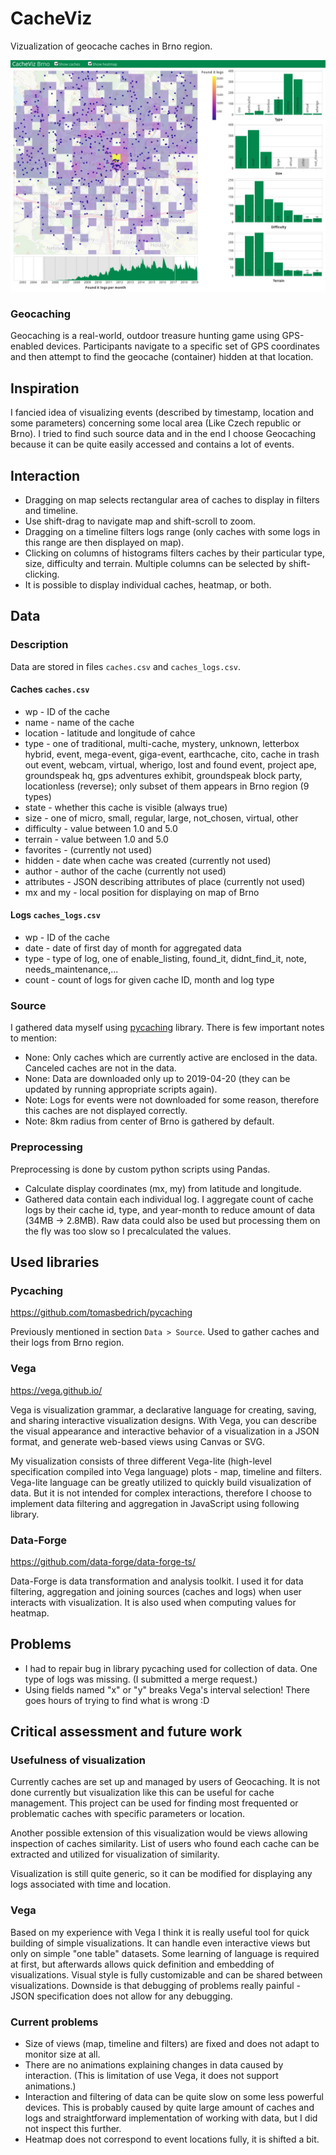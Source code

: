 # CacheViz

Vizualization of geocache caches in Brno region.

![Screenshot of CacheViz application](images/screen.jpg)

### Geocaching

Geocaching is a real-world, outdoor treasure hunting game using GPS-enabled devices. Participants navigate to a specific set of GPS coordinates and then attempt to find the geocache (container) hidden at that location.

## Inspiration

I fancied idea of visualizing events (described by timestamp, location and some parameters) concerning some local area (Like Czech republic or Brno). I tried to find such source data and in the end I choose Geocaching because it can be quite easily accessed and contains a lot of events.

## Interaction

- Dragging on map selects rectangular area of caches to display in filters and timeline.
- Use shift-drag to navigate map and shift-scroll to zoom.
- Dragging on a timeline filters logs range (only caches with some logs in this range are then displayed on map).
- Clicking on columns of histograms filters caches by their particular type, size, difficulty and terrain. Multiple columns can be selected by shift-clicking.
- It is possible to display individual caches, heatmap, or both.

## Data

### Description

Data are stored in files `caches.csv` and `caches_logs.csv`.

#### Caches `caches.csv`

- wp - ID of the cache
- name - name of the cache
- location - latitude and longitude of cahce
- type - one of traditional, multi-cache, mystery, unknown, letterbox hybrid, event, mega-event, giga-event, earthcache, cito, cache in trash out event, webcam, virtual, wherigo, lost and found event, project ape, groundspeak hq, gps adventures exhibit, groundspeak block party, locationless (reverse); only subset of them appears in Brno region (9 types)
- state - whether this cache is visible (always true)
- size - one of micro, small, regular, large, not_chosen, virtual, other
- difficulty - value between 1.0 and 5.0
- terrain - value between 1.0 and 5.0
- favorites - (currently not used)
- hidden - date when cache was created (currently not used)
- author - author of the cache (currently not used)
- attributes - JSON describing attributes of place (currently not used)
- mx and my - local position for displaying on map of Brno

#### Logs `caches_logs.csv`

- wp - ID of the cache
- date - date of first day of month for aggregated data
- type - type of log, one of enable_listing, found_it, didnt_find_it, note, needs_maintenance,...
- count - count of logs for given cache ID, month and log type

### Source

I gathered data myself using [pycaching](https://github.com/tomasbedrich/pycaching) library. There is few important notes to mention:

- None: Only caches which are currently active are enclosed in the data. Canceled caches are not in the data.
- None: Data are downloaded only up to 2019-04-20 (they can be updated by running appropriate scripts again).
- Note: Logs for events were not downloaded for some reason, therefore this caches are not displayed correctly.
- Note: 8km radius from center of Brno is gathered by default.

### Preprocessing

Preprocessing is done by custom python scripts using Pandas.

- Calculate display coordinates (mx, my) from latitude and longitude.
- Gathered data contain each individual log. I aggregate count of cache logs by their cache id, type, and year-month to reduce amount of data (34MB -> 2.8MB). Raw data could also be used but processing them on the fly was too slow so I precalculated the values.

## Used libraries

### Pycaching

https://github.com/tomasbedrich/pycaching

Previously mentioned in section `Data > Source`. Used to gather caches and their logs from Brno region.

### Vega

https://vega.github.io/

Vega is visualization grammar, a declarative language for creating, saving, and sharing interactive visualization designs. With Vega, you can describe the visual appearance and interactive behavior of a visualization in a JSON format, and generate web-based views using Canvas or SVG.

My visualization consists of three different Vega-lite (high-level specification compiled into Vega language) plots - map, timeline and filters. Vega-lite language can be greatly utilized to quickly build visualization of data. But it is not intended for complex interactions, therefore I choose to implement data filtering and aggregation in JavaScript using following library.

### Data-Forge

https://github.com/data-forge/data-forge-ts/

Data-Forge is data transformation and analysis toolkit. I used it for data filtering, aggregation and joining sources (caches and logs) when user interacts with visualization. It is also used when computing values for heatmap.

## Problems

- I had to repair bug in library pycaching used for collection of data. One type of logs was missing. (I submitted a merge request.)
- Using fields named "x" or "y" breaks Vega's interval selection! There goes hours of trying to find what is wrong :D

## Critical assessment and future work

### Usefulness of visualization

Currently caches are set up and managed by users of Geocaching. It is not done currently but visualization like this can be useful for cache management. This project can be used for finding most frequented or problematic caches with specific parameters or location.

Another possible extension of this visualization would be views allowing inspection of caches similarity. List of users who found each cache can be extracted and utilized for visualization of similarity.

Visualization is still quite generic, so it can be modified for displaying any logs associated with time and location.

### Vega

Based on my experience with Vega I think it is really useful tool for quick building of simple visualizations. It can handle even interactive views but only on simple "one table" datasets. Some learning of language is required at first, but afterwards allows quick definition and embedding of visualizations. Visual style is fully customizable and can be shared between visualizations. Downside is that debugging of problems really painful - JSON specification does not allow for any debugging.

### Current problems

- Size of views (map, timeline and filters) are fixed and does not adapt to monitor size at all.
- There are no animations explaining changes in data caused by interaction. (This is limitation of use Vega, it does not support animations.)
- Interaction and filtering of data can be quite slow on some less powerful devices. This is probably caused by quite large amount of caches and logs and straightforward implementation of working with data, but I did not inspect this further.
- Heatmap does not correspond to event locations fully, it is shifted a bit.
